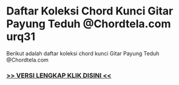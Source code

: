 
 # Daftar Koleksi Chord  Kunci Gitar Payung Teduh @Chordtela.com urq31


Berikut adalah daftar koleksi chord  kunci Gitar Payung Teduh @Chordtela.com

###  <a href="https://shortlighzx.web.app?sq=Daftar Koleksi Chord  Kunci Gitar Payung Teduh @Chordtela.com"> >> VERSI LENGKAP KLIK DISINI << </a>
